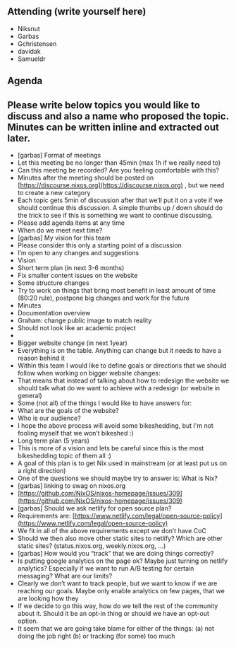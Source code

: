 ## Attending (write yourself here)
* Niksnut
* Garbas
* Gchristensen
* davidak
* Samueldr
## Agenda
## Please write below topics you would like to discuss and also a name who proposed the topic. Minutes can be written inline and extracted out later.
* \[garbas\] Format of meetings
* Let this meeting be no longer than 45min (max 1h if we really need to)
* Can this meeting be recorded? Are you feeling comfortable with this?
* Minutes after the meeting should be posted on [https://discourse.nixos.org](https://discourse.nixos.org) , but we need to create a new category
* Each topic gets 5min of discussion after that we’ll put it on a vote if we should continue this discussion. A simple thumbs up / down should do the trick to see if this is something we want to continue discussing.
* Please add agenda items at any time
* When do we meet next time?
* \[garbas\] My vision for this team
* Please consider this only a starting point of a discussion
* I’m open to any changes and suggestions
* Vision
* Short term plan (in next 3-6 months)
* Fix smaller content issues on the website
* Some structure changes
* Try to work on things that bring most benefit in least amount of time (80:20 rule), postpone big changes and work for the future
* Minutes
* Documentation overview
* Graham: change public image to match reality
* Should not look like an academic project
*
* Bigger website change (in next 1year)
* Everything is on the table. Anything can change but it needs to have a reason behind it
* Within this team I would like to define goals or directions that we should follow when working on bigger website changes:
* That means that instead of talking about how to redesign the website we should talk what do we want to achieve with a redesign (or website in general)
* Some (not all) of the things I would like to have answers for:
* What are the goals of the website?
* Who is our audience?
* I hope the above process will avoid some bikeshedding, but I'm not fooling myself that we won’t bikeshed :)
* Long term plan (5 years)
* This is more of a vision and lets be careful since this is the most bikeshedding topic of them all :)
* A goal of this plan is to get Nix used in mainstream (or at least put us on a right direction)
* One of the questions we should maybe try to answer is: What is Nix?
* \[garbas\] linking to swag on nixos.org
* [https://github.com/NixOS/nixos-homepage/issues/309](https://github.com/NixOS/nixos-homepage/issues/309)
* \[garbas\] Should we ask netlify for open source plan?
* Requirements are: [https://www.netlify.com/legal/open-source-policy](https://www.netlify.com/legal/open-source-policy)
* We fit in all of the above requirements except we don’t have CoC
* Should we then also move other static sites to netlify? Which are other static sites? (status.nixos.org, weekly.nixos.org, …)
* \[garbas\] How would you “track” that we are doing things correctly?
* Is putting google analytics on the page ok? Maybe just turning on netlify analytics? Especially if we want to run A/B testing for certain messaging? What are our limits?
* Clearly we don’t want to track people, but we want to know if we are reaching our goals. Maybe only enable analytics on few pages, that we are looking how they
* If we decide to go this way, how do we tell the rest of the community about it. Should it be an opt-in thing or should we have an opt-out option.
* It seem that we are going take blame for either of the things: (a) not doing the job right (b) or tracking (for some) too much